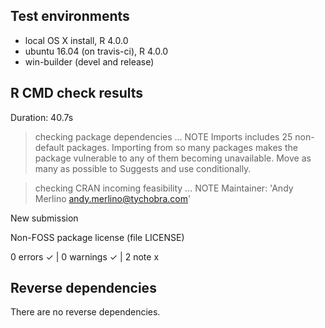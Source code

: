 ## Test environments
* local OS X install, R 4.0.0
* ubuntu 16.04 (on travis-ci), R 4.0.0
* win-builder (devel and release)

## R CMD check results
Duration: 40.7s

> checking package dependencies ... NOTE
  Imports includes 25 non-default packages.
  Importing from so many packages makes the package vulnerable to any of
  them becoming unavailable.  Move as many as possible to Suggests and
  use conditionally.

> checking CRAN incoming feasibility ... NOTE
Maintainer: 'Andy Merlino <andy.merlino@tychobra.com>'
  
  New submission
  
  Non-FOSS package license (file LICENSE)

0 errors ✓ | 0 warnings ✓ | 2 note x

## Reverse dependencies

There are no reverse dependencies.